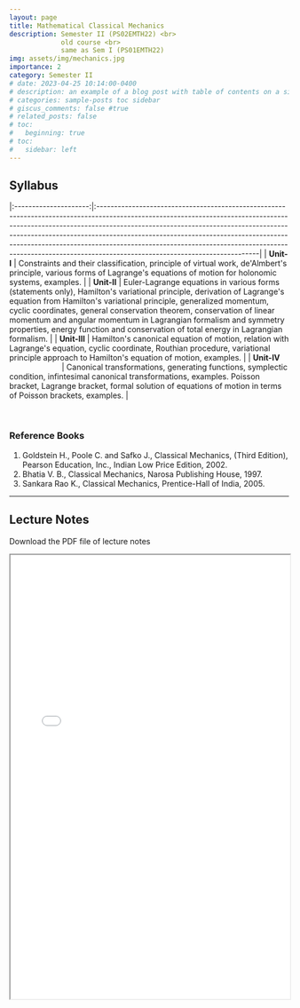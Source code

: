 ```yaml
---
layout: page
title: Mathematical Classical Mechanics
description: Semester II (PS02EMTH22) <br>
             old course <br>
             same as Sem I (PS01EMTH22)
img: assets/img/mechanics.jpg
importance: 2
category: Semester II
# date: 2023-04-25 10:14:00-0400
# description: an example of a blog post with table of contents on a sidebar
# categories: sample-posts toc sidebar
# giscus_comments: false #true
# related_posts: false
# toc:
#   beginning: true
# toc:
#   sidebar: left
---
```

## Syllabus
<!-- The below command span will be used if we change first line layout to page instead of post -->
<!-- <span style="font-size:1.3em;"> **Syllabus** </span> --> 

|:---------------------:|:---------------------------------------------------------------------------------------------------------------------------------------------------------------------------------------------------------------------------------------------------------------------------------------------------------------------------------------------------------------------------------------------------------------------------------------------------|
| **Unit-I**          | Constraints and their classification, principle of virtual work, de'Almbert's principle, various forms of Lagrange's equations of motion for holonomic systems, examples. |
| **Unit-II**         | Euler-Lagrange equations in various forms (statements only), Hamilton's variational principle, derivation of Lagrange's equation from Hamilton's variational principle, generalized momentum, cyclic coordinates, general conservation theorem, conservation of linear momentum and angular momentum in Lagrangian formalism and symmetry properties, energy function and conservation of total energy in Lagrangian formalism.                                                                 |
| **Unit-III**        | Hamilton's canonical equation of motion, relation with Lagrange's equation, cyclic coordinate, Routhian procedure, variational principle approach to Hamilton's equation of motion, examples.                                                                                                                          |
| **Unit-IV**  &nbsp; &nbsp; &nbsp; &nbsp; &nbsp; &nbsp; &nbsp; &nbsp; &nbsp; &nbsp; &nbsp; &nbsp; &nbsp; &nbsp; | Canonical transformations, generating functions, symplectic condition, infintesimal canonical transformations, examples. Poisson bracket, Lagrange bracket, formal solution of equations of motion in terms of Poisson brackets, examples.                                          |

<br>

### Reference Books

1. Goldstein H., Poole C. and Safko J., Classical Mechanics, (Third Edition), Pearson Education, Inc., Indian Low Price Edition, 2002.
2. Bhatia V. B., Classical Mechanics, Narosa Publishing House, 1997.
3. Sankara Rao K., Classical Mechanics, Prentice-Hall of India, 2005.

------------------

## Lecture Notes
<p>Download the PDF file of lecture notes <a href="/assets/pdf/PS01EMTH22.pdf" target="_blank"  class="float-none"><i class="fas fa-file-pdf" style="font-size:24px;color:red"></i></a></p>

<iframe width="100%" height="800" src="/assets/pdf/PS01EMTH22.pdf">

<!-- <object data="https://jaygmehta.com/assets/pdf/PS01EMTH22.pdf" type="application/pdf" width="100%" height="800">
    <embed src="https://jaygmehta.com/assets/pdf/PS01EMTH22.pdf">
        <p>This browser does not support PDFs. Please download the PDF to view it: <a href="https://jaygmehta.com/assets/pdf/PS01EMTH22.pdf">Download PDF</a>.</p>
    </embed>
</object> -->

